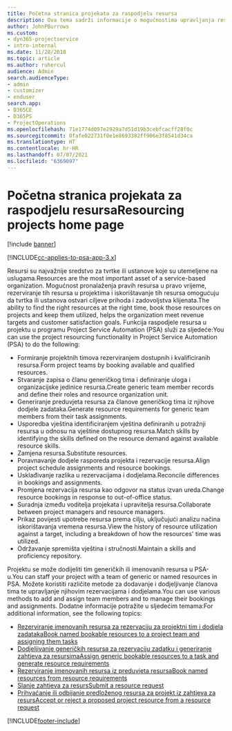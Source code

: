 ```yaml
---
title: Početna stranica projekata za raspodjelu resursa
description: Ova tema sadrži informacije o mogućnostima upravljanja resursima u aplikaciji Project Service Automation (PSA) za Dynamics 365.
author: JohnPBurrows
ms.custom:
- dyn365-projectservice
- intro-internal
ms.date: 11/28/2018
ms.topic: article
ms.author: ruhercul
audience: Admin
search.audienceType:
- admin
- customizer
- enduser
search.app:
- D365CE
- D365PS
- ProjectOperations
ms.openlocfilehash: 71e1774d097e2929a7d51d19b3cebfcacff28f0c
ms.sourcegitcommit: 0fafe022731f0e1e8693382ff906e3f8541d34ca
ms.translationtype: HT
ms.contentlocale: hr-HR
ms.lasthandoff: 07/07/2021
ms.locfileid: "6369097"
---
```

# <a name="resourcing-projects-home-page"></a><span data-ttu-id="c231e-103">Početna stranica projekata za raspodjelu resursa</span><span class="sxs-lookup"><span data-stu-id="c231e-103">Resourcing projects home page</span></span>

[!include [banner](../includes/psa-now-project-operations.md)]

[!INCLUDE[cc-applies-to-psa-app-3.x](../includes/cc-applies-to-psa-app-3x.md)]

<span data-ttu-id="c231e-104">Resursi su najvažnije sredstvo za tvrtke ili ustanove koje su utemeljene na uslugama.</span><span class="sxs-lookup"><span data-stu-id="c231e-104">Resources are the most important asset of a service-based organization.</span></span> <span data-ttu-id="c231e-105">Mogućnost pronalaženja pravih resursa u pravo vrijeme, rezerviranje tih resursa u projektima i iskorištavanje tih resursa omogućuju da tvrtka ili ustanova ostvari ciljeve prihoda i zadovoljstva klijenata.</span><span class="sxs-lookup"><span data-stu-id="c231e-105">The ability to find the right resources at the right time, book those resources on projects and keep them utilized, helps the organization meet revenue targets and customer satisfaction goals.</span></span> <span data-ttu-id="c231e-106">Funkcija raspodjele resursa u projektu u programu Project Service Automation (PSA) služi za sljedeće:</span><span class="sxs-lookup"><span data-stu-id="c231e-106">You can use the project resourcing functionality in Project Service Automation (PSA) to do the following:</span></span>

- <span data-ttu-id="c231e-107">Formiranje projektnih timova rezerviranjem dostupnih i kvalificiranih resursa.</span><span class="sxs-lookup"><span data-stu-id="c231e-107">Form project teams by booking available and qualified resources.</span></span>
- <span data-ttu-id="c231e-108">Stvaranje zapisa o članu generičkog tima i definiranje uloga i organizacijske jedinice resursa.</span><span class="sxs-lookup"><span data-stu-id="c231e-108">Create generic team member records and define their roles and resource organization unit.</span></span>
- <span data-ttu-id="c231e-109">Generiranje preduvjeta resursa za članove generičkog tima iz njihove dodjele zadataka.</span><span class="sxs-lookup"><span data-stu-id="c231e-109">Generate resource requirements for generic team members from their task assignments.</span></span>
- <span data-ttu-id="c231e-110">Usporedba vještina identificiranjem vještina definiranih u potražnji resursa u odnosu na vještine dostupnog resursa.</span><span class="sxs-lookup"><span data-stu-id="c231e-110">Match skills by identifying the skills defined on the resource demand against available resource skills.</span></span>
- <span data-ttu-id="c231e-111">Zamjena resursa.</span><span class="sxs-lookup"><span data-stu-id="c231e-111">Substitute resources.</span></span>
- <span data-ttu-id="c231e-112">Poravnavanje dodjele rasporeda projekta i rezervacije resursa.</span><span class="sxs-lookup"><span data-stu-id="c231e-112">Align project schedule assignments and resource bookings.</span></span>
- <span data-ttu-id="c231e-113">Usklađivanje razlika u rezervacijama i dodjelama.</span><span class="sxs-lookup"><span data-stu-id="c231e-113">Reconcile differences in bookings and assignments.</span></span>
- <span data-ttu-id="c231e-114">Promjena rezervacija resursa kao odgovor na status izvan ureda.</span><span class="sxs-lookup"><span data-stu-id="c231e-114">Change resource bookings in response to out-of-office status.</span></span>
- <span data-ttu-id="c231e-115">Suradnja između voditelja projekata i upravitelja resursa.</span><span class="sxs-lookup"><span data-stu-id="c231e-115">Collaborate between project managers and resource managers.</span></span>
- <span data-ttu-id="c231e-116">Prikaz povijesti upotrebe resursa prema cilju, uključujući analizu načina iskorištavanja vremena resursa.</span><span class="sxs-lookup"><span data-stu-id="c231e-116">View the history of resource utilization against a target, including a breakdown of how the resources' time was utilized.</span></span>
- <span data-ttu-id="c231e-117">Održavanje spremišta vještina i stručnosti.</span><span class="sxs-lookup"><span data-stu-id="c231e-117">Maintain a skills and proficiency repository.</span></span>


<span data-ttu-id="c231e-118">Projektu se može dodijeliti tim generičkih ili imenovanih resursa u PSA-u.</span><span class="sxs-lookup"><span data-stu-id="c231e-118">You can staff your project with a team of generic or named resources in PSA.</span></span> <span data-ttu-id="c231e-119">Možete koristiti različite metode za dodavanje i dodjeljivanje članova tima te upravljanje njihovim rezervacijama i dodjelama.</span><span class="sxs-lookup"><span data-stu-id="c231e-119">You can use various methods to add and assign team members and to manage their bookings and assignments.</span></span> <span data-ttu-id="c231e-120">Dodatne informacije potražite u sljedećim temama:</span><span class="sxs-lookup"><span data-stu-id="c231e-120">For additional information, see the following topics:</span></span>

- [<span data-ttu-id="c231e-121">Rezerviranje imenovanih resursa za rezervaciju za projektni tim i dodjela zadataka</span><span class="sxs-lookup"><span data-stu-id="c231e-121">Book named bookable resources to a project team and assigning them tasks</span></span>](assign-named-bookable-resource.md)
- [<span data-ttu-id="c231e-122">Dodjeljivanje generičkih resursa za rezervaciju zadatku i generiranje zahtjeva za resursima</span><span class="sxs-lookup"><span data-stu-id="c231e-122">Assign generic bookable resources to a task and generate resource requirements</span></span>](assign-generic-bookable-resource.md)
- [<span data-ttu-id="c231e-123">Rezerviranje imenovanih resursa iz preduvjeta resursa</span><span class="sxs-lookup"><span data-stu-id="c231e-123">Book named resources from resource requirements</span></span>](book-named-resource.md)
- [<span data-ttu-id="c231e-124">Slanje zahtjeva za resurs</span><span class="sxs-lookup"><span data-stu-id="c231e-124">Submit a resource request</span></span>](submit-resource-request.md)
- [<span data-ttu-id="c231e-125">Prihvaćanje ili odbijanje predloženog resursa za projekt iz zahtjeva za resurs</span><span class="sxs-lookup"><span data-stu-id="c231e-125">Accept or reject a proposed project resource from a resource request</span></span>](accept-reject-proposed-resource.md)


[!INCLUDE[footer-include](../includes/footer-banner.md)]